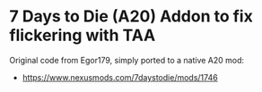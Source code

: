 # 7 Days to Die (A20) Addon to fix flickering with TAA

Original code from Egor179, simply ported to a native A20 mod:
- https://www.nexusmods.com/7daystodie/mods/1746